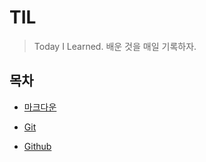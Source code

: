 # TIL

> Today I Learned. 배운 것을 매일 기록하자.



## 목차

- [마크다운](./00.마크다운_사용법)
- [Git](./01.Git_사용법)

- [Github](./02.Github_활용법)

